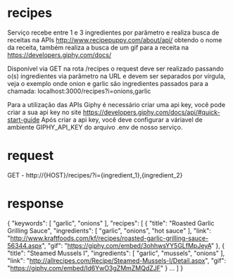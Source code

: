 # recipes
Serviço recebe entre 1 e 3 ingredientes por parâmetro e realiza busca de receitas na APIs http://www.recipepuppy.com/about/api/
obtendo o nome da receita, também realiza a busca de um gif para a receita na https://developers.giphy.com/docs/

Disponível via GET na rota /recipes o request deve ser realizado passando o(s) ingredientes via parâmetro na URL e devem ser separados por vírgula, veja o exemplo onde onion e garlic são ingredientes passados para a chamada:
localhost:3000/recipes?i=onions,garlic

Para a utilização das APIs Giphy é necessário criar uma api key, você pode criar a sua api key no site https://developers.giphy.com/docs/api/#quick-start-guide
Após criar a api key, você deve configurar a váriavel de ambiente GIPHY_API_KEY do arquivo .env de nosso serviço.



# request
GET - http://{HOST}/recipes/?i={ingredient_1},{ingredient_2}

# response

{
    "keywords": [
        "garlic",
        "onions"
    ],
    "recipes": [
        {
            "title": "Roasted Garlic Grilling Sauce",
            "ingredients": [
                "garlic",
                "onions",
                "hot sauce"
            ],
            "link": "http://www.kraftfoods.com/kf/recipes/roasted-garlic-grilling-sauce-56344.aspx",
            "gif": "https://giphy.com/embed/3ohhwsYY5GLfMpJeyA"
        },
        {
            "title": "Steamed Mussels I",
            "ingredients": [
                "garlic",
                "mussels",
                "onions"
            ],
            "link": "http://allrecipes.com/Recipe/Steamed-Mussels-I/Detail.aspx",
            "gif": "https://giphy.com/embed/Id6YwO3gZMmZMQdZJF"
        }
        ...
    ]
}

